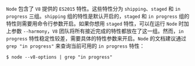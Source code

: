 `Node` 包含了 `V8` 提供的 `ES2015` 特性。这些特性分为 `shipping`、`staged` 和 `in progress` 三组。`shipping` 组的特性是默认开启的，`staged` 和 `in progress` 组的特性则需要用命令行参数开启。如果你想用 `staged` 特性，可以在运行 `Node` 时加上参数 `--harmony`，`V8` 团队将所有接近完成的特性都放在了这一组。然而，`in progress` 特性稳定性较差，需要具体的特性参数来开启。`Node` 的文档建议通过 `grep "in progress"` 来查询当前可用的 `in progress` 特性：

```shell
$ node --v8-options | grep "in progress"
```

